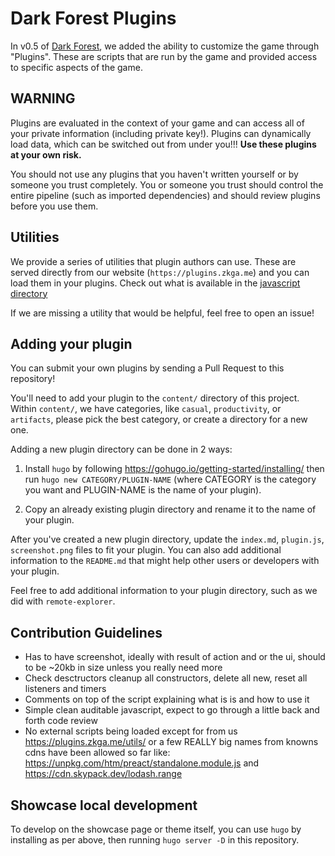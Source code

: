 # Dark Forest Plugins

In v0.5 of [Dark Forest](https://zkga.me/), we added the ability to customize the game through "Plugins". These are scripts that are run by the game and provided access to specific aspects of the game.

## WARNING

Plugins are evaluated in the context of your game and can access all of your private information (including private key!). Plugins can dynamically load data, which can be switched out from under you!!! __Use these plugins at your own risk.__

You should not use any plugins that you haven't written yourself or by someone you trust completely. You or someone you trust should control the entire pipeline (such as imported dependencies) and should review plugins before you use them.

## Utilities

We provide a series of utilities that plugin authors can use. These are served directly from our website (`https://plugins.zkga.me`) and you can load them in your plugins. Check out what is available in the [javascript directory](javascript/)

If we are missing a utility that would be helpful, feel free to open an issue!

## Adding your plugin

You can submit your own plugins by sending a Pull Request to this repository!

You'll need to add your plugin to the `content/` directory of this project. Within `content/`, we have categories, like `casual`, `productivity`, or `artifacts`, please pick the best category, or create a directory for a new one.

Adding a new plugin directory can be done in 2 ways:

1. Install `hugo` by following https://gohugo.io/getting-started/installing/ then run `hugo new CATEGORY/PLUGIN-NAME` (where CATEGORY is the category you want and PLUGIN-NAME is the name of your plugin).

2. Copy an already existing plugin directory and rename it to the name of your plugin.

After you've created a new plugin directory, update the `index.md`, `plugin.js`, `screenshot.png` files to fit your plugin. You can also add additional information to the `README.md` that might help other users or developers with your plugin.

Feel free to add additional information to your plugin directory, such as we did with `remote-explorer`.

## Contribution Guidelines

- Has to have screenshot, ideally with result of action and or the ui, should to be ~20kb in size unless you really need more
- Check desctructors cleanup all constructors, delete all new, reset all listeners and timers
- Comments on top of the script explaining what is is and how to use it
- Simple clean auditable javascript, expect to go through a little back and forth code review
- No external scripts being loaded except for from us https://plugins.zkga.me/utils/ or a few REALLY big names from knowns cdns have been allowed so far like: https://unpkg.com/htm/preact/standalone.module.js and https://cdn.skypack.dev/lodash.range

## Showcase local development

To develop on the showcase page or theme itself, you can use `hugo` by installing as per above, then running `hugo server -D` in this repository.
